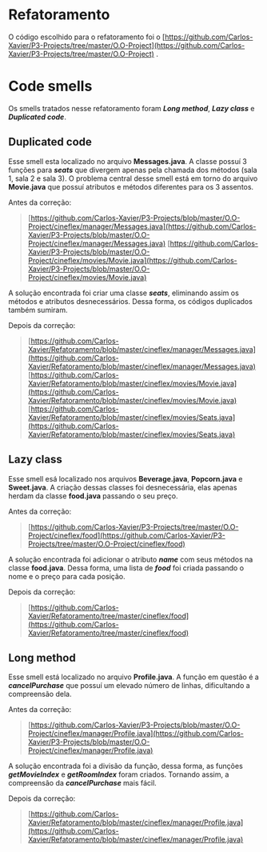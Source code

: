 # Refatoramento

O código escolhido para o refatoramento foi o [https://github.com/Carlos-Xavier/P3-Projects/tree/master/O.O-Project](https://github.com/Carlos-Xavier/P3-Projects/tree/master/O.O-Project) .

# Code smells

Os smells tratados nesse refatoramento foram **_Long method_**, **_Lazy class_** e **_Duplicated code_**.

## Duplicated code

Esse smell esta localizado no arquivo **Messages.java**.  A classe possuí 3 funções  para **_seats_** que divergem apenas pela chamada dos métodos (sala 1, sala 2 e sala 3). 
O problema central desse smell está em torno do arquivo **Movie.java** que possuí atributos e métodos diferentes para os 3 assentos.

Antes da correção: 
> [https://github.com/Carlos-Xavier/P3-Projects/blob/master/O.O-Project/cineflex/manager/Messages.java](https://github.com/Carlos-Xavier/P3-Projects/blob/master/O.O-Project/cineflex/manager/Messages.java)
> [https://github.com/Carlos-Xavier/P3-Projects/blob/master/O.O-Project/cineflex/movies/Movie.java](https://github.com/Carlos-Xavier/P3-Projects/blob/master/O.O-Project/cineflex/movies/Movie.java)

A solução encontrada foi criar uma classe **_seats_**, eliminando assim os métodos e atributos desnecessários. Dessa forma, os códigos duplicados também sumiram.

Depois da correção:
> [https://github.com/Carlos-Xavier/Refatoramento/blob/master/cineflex/manager/Messages.java](https://github.com/Carlos-Xavier/Refatoramento/blob/master/cineflex/manager/Messages.java)
> [https://github.com/Carlos-Xavier/Refatoramento/blob/master/cineflex/movies/Movie.java](https://github.com/Carlos-Xavier/Refatoramento/blob/master/cineflex/movies/Movie.java)
> [https://github.com/Carlos-Xavier/Refatoramento/blob/master/cineflex/movies/Seats.java](https://github.com/Carlos-Xavier/Refatoramento/blob/master/cineflex/movies/Seats.java)


## Lazy class

Esse smell esá localizado nos arquivos **Beverage.java**, **Popcorn.java** e **Sweet.java**. A criação dessas classes foi desnecessária, elas apenas herdam da classe **food.java** passando o seu preço.

Antes da correção: 
> [https://github.com/Carlos-Xavier/P3-Projects/tree/master/O.O-Project/cineflex/food](https://github.com/Carlos-Xavier/P3-Projects/tree/master/O.O-Project/cineflex/food)

A solução encontrada foi adicionar o atributo **_name_** com seus métodos na classe **food.java**. Dessa forma, uma lista de **_food_** foi criada passando o nome e o preço para cada posição.

Depois da correção:
> [https://github.com/Carlos-Xavier/Refatoramento/tree/master/cineflex/food](https://github.com/Carlos-Xavier/Refatoramento/tree/master/cineflex/food)

## Long method

Esse smell está localizado no arquivo **Profile.java**. A função em questão é a **_cancelPurchase_** que possuí um elevado número de linhas, dificultando a compreensão dela.

Antes da correção: 
> [https://github.com/Carlos-Xavier/P3-Projects/blob/master/O.O-Project/cineflex/manager/Profile.java](https://github.com/Carlos-Xavier/P3-Projects/blob/master/O.O-Project/cineflex/manager/Profile.java)

A solução encontrada foi a divisão da função, dessa forma, as funções **_getMovieIndex_** e **_getRoomIndex_** foram criados. Tornando assim, a compreensão da **_cancelPurchase_** mais fácil.

Depois da correção:
> [https://github.com/Carlos-Xavier/Refatoramento/blob/master/cineflex/manager/Profile.java](https://github.com/Carlos-Xavier/Refatoramento/blob/master/cineflex/manager/Profile.java)

